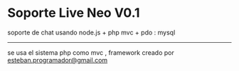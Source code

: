 Soporte Live Neo V0.1 
===========

soporte de chat usando node.js + php mvc + pdo : mysql

________________________________________________________
se usa el sistema php como mvc , framework creado por esteban.programador@gmail.com

